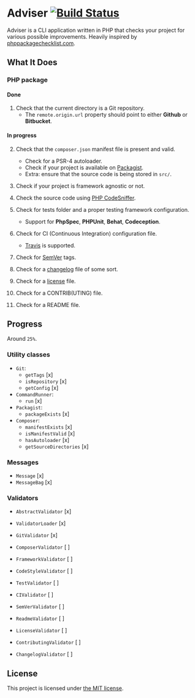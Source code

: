 # Adviser [![Build Status](https://travis-ci.org/bound1ess/adviser.svg?branch=master)](https://travis-ci.org/bound1ess/adviser)

Adviser is a CLI application written in PHP that checks your project for various possible improvements. Heavily inspired by [phppackagechecklist.com](http://phppackagechecklist.com).

## What It Does

### PHP package

#### Done

1. Check that the current directory is a Git repository.
    - The `remote.origin.url` property should point to either **Github** or **Bitbucket**.

#### In progress

2. Check that the `composer.json` manifest file is present and valid.
    - Check for a PSR-4 autoloader.
    - Check if your project is available on [Packagist](https://packagist.org).
    - Extra: ensure that the source code is being stored in `src/`.

3. Check if your project is framework agnostic or not.

4. Check the source code using [PHP CodeSniffer](https://github.com/squizlabs/PHP_CodeSniffer).

5. Check for tests folder and a proper testing framework configuration.
    - Support for **PhpSpec**, **PHPUnit**, **Behat**, **Codeception**.

6. Check for CI (Continuous Integration) configuration file.
    - [Travis](https://travis-ci.org) is supported.

7. Check for [SemVer](http://semver.org) tags.

8. Check for a [changelog](http://keepachangelog.com) file of some sort.

9. Check for a [license](http://choosealicense.com) file.

10. Check for a CONTRIB(UTING) file.

11. Check for a README file.

## Progress

Around `25%`.

### Utility classes

- `Git`:
    - `getTags` [x]
    - `isRepository` [x]
    - `getConfig` [x]
- `CommandRunner`:
    - `run` [x]
- `Packagist`:
    - `packageExists` [x]
- `Composer`:
    - `manifestExists` [x]
    - `isManifestValid` [x]
    - `hasAutoloader` [x]
    - `getSourceDirectories` [x]

### Messages

- `Message` [x]
- `MessageBag` [x]

### Validators

- `AbstractValidator` [x]
- `ValidatorLoader` [x]

- `GitValidator` [x]
- `ComposerValidator` [ ]
- `FrameworkValidator` [ ]
- `CodeStyleValidator` [ ]
- `TestValidator` [ ]
- `CIValidator` [ ]
- `SemVerValidator` [ ]
- `ReadmeValidator` [ ]
- `LicenseValidator` [ ]
- `ContributingValidator` [ ]
- `ChangelogValidator` [ ]

## License

This project is licensed under [the MIT license](https://github.com/bound1ess/adviser/blob/master/LICENSE).
